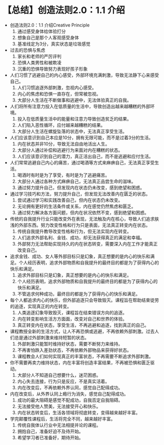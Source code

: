 # 【总结】创造法则2.0：1.1 介绍

-   创造法则2.0：1.1 介绍Creative Principle
    1.  通过感受身体给体验打分
    2.  想象自己是那个人客观感受身体
    3.  基准线定为3分，真实状态是垃圾感觉
-   过去的恐惧与焦虑
    1.  家长和老师的严厉评判
    2.  恐惧人类男性和被欺凌
    3.  沉重的恐惧导致努力表现好孩子形象
-   人们习惯了逃避自己的内心感受，外部环境充满刺激，导致无法静下心来感受自己。
    1.  人们习惯追逐外部刺激，忽视内心感受。
    2.  内心的焦虑和恐惧一直存在，但常被忽视。
    3.  大部分人生活在不断做事和逃避中，无法体验真正的自我。
-   人们将所有注意力投入在低质量的生活中，导致创造出越来越糟糕的外部环境。
    1.  投入在低质量生活中的能量和注意力导致创造贫乏的结果。
    2.  人们陷入恶性循环，应付越来越糟糕的结果。
    3.  大部分人生活在螺旋坠落的状态中，无法真正享受生活。
-   人们应该意识到自己本应是10分，拥有无限可能，而不是过着3分的生活。
    1.  内在状态并非10分，导致无法自由地活出人生。
    2.  大部分人通过补偿和逃避行为来面对内在糟糕的状态。
    3.  人们应该意识到自己的潜力，真正活出自己，而不是逃避和应付生活。
-   人们常常逃避自己内心的痛苦，通过喝酒等方式来麻痹自己，无法真正享受生活。
    1.  喝酒时有时是为了享受，有时是为了逃避痛苦。
    2.  大部分人通过各种方式麻痹自己，无法真正品尝生命的滋味。
    3.  通过努力提升自己，但发现内在状态仍未改变，感到绝望和困惑。
-   通过学习技巧和方法，努力提升自己，但发现无法改善内在匮乏的状态。
    1.  尝试通过学习和实践改善自己，但内在状态仍未改变。
    2.  无论拥有更好的生活条件或关系，内在感觉仍然焦虑和匮乏。
    3.  通过努力解决各方面问题，但内在状况依然不变，感到绝望和困惑。
-   传统的自我提升行业只能改变外在表现，无法触及内在核心，导致人们追求肤浅的外部东西。努力改变性格和行为只是表面，无法真正转变内在状态。
    1.  传统自我提升教导改变性格和行为，但无法实现内在转变。
    2.  人们追求外部名利、金钱、成功，却无法获得真正的满足和幸福。
    3.  外部努力无法帮助实现持久的内在状态转变，需要深入内在工作才能真正改变自己。
-   追求金钱、成功、女人等外部目标只是幻象，真正想要的是内心的快乐和满足。个人经历表明，追求外部物质和自我提升的最终目的都是为了获得内心的快乐和满足。
    1.  追求外部目标只是幻象，真正想要的是内心的快乐和满足。
    2.  个人经历表明，追求外部物质和自我提升的最终目的都是为了获得内心的快乐和满足。
    3.  不管追求何种成功，最终目的都是为了获得内心的快乐和满足。
-   每个人都追求内心的快乐，但外部追逐只会导致毁灭。课程旨在帮助结束徒劳的追逐，实现真正的内在转变。
    1.  人类追逐幻象导致毁灭，课程旨在结束错误方向的追逐。
    2.  内在转变影响生活方方面面，改变对自己和世界的体验。
    3.  真正转变内在状态，享受生活，不再逃避和追逐，找到真正的自己。
-   课程教授全新的生活方式，让人不再恐惧或逃避，不再依赖外部刺激。过去人们总是通过外部刺激来维持短暂的状态。
    1.  外部刺激只能暂时维持好状态，需要不断努力来维持。
    2.  不再害怕跌入差劲状态，不再依赖外部物品来获得好状态。
    3.  课程教会人们如何实现真正的丰富状态，不再需要不断追求外部刺激。
-   你不需要再卖力维持状态，内在丰富将创造丰富结果，不再被恐惧和匮乏驱动。
    1.  大部分人不知道自己想要什么，迷茫困惑。
    2.  内心失去连接，行为只是反应，不是真实活着。
    3.  内在改变后，不再依赖外界认同，感觉自己配得成功。
-   内在改变后，从外界认同上瘾行为消失，感觉自己配得成功。
    1.  成功的最大阻碍是感觉不配成功，自我否定自我阻碍。
    2.  无法接受他人赞美，无法接受开心和快乐。
    3.  内在状态转变后，生活各领域将彻底转变，变得越来越好丰富。
-   学完颠覆性课程后，生活将完全不同，越来越好丰富。
    1.  传统自我体认行业中无法相提并论的课程。
    2.  拥抱自己，准备好迫不及待开始。
    3.  希望学习者已准备好，期待开始。